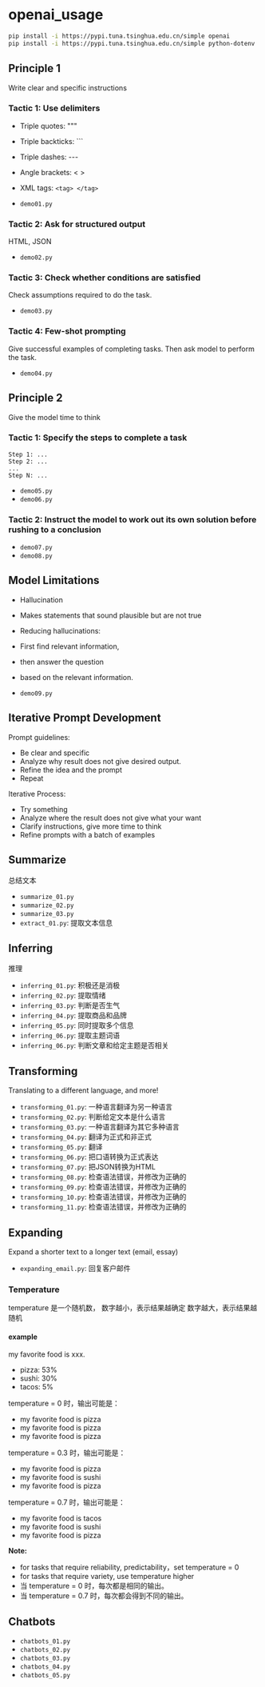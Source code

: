 # openai_usage

```sh
pip install -i https://pypi.tuna.tsinghua.edu.cn/simple openai
pip install -i https://pypi.tuna.tsinghua.edu.cn/simple python-dotenv
```

## Principle 1

Write clear and specific instructions

### Tactic 1: Use delimiters

- Triple quotes: """
- Triple backticks: ```
- Triple dashes: ---
- Angle brackets: < >
- XML tags: `<tag> </tag>`

- `demo01.py`

### Tactic 2: Ask for structured output

HTML, JSON

- `demo02.py`

### Tactic 3: Check whether conditions are satisfied

Check assumptions required to do the task.

- `demo03.py`

### Tactic 4: Few-shot prompting

Give successful examples of completing tasks.
Then ask model to perform the task.

- `demo04.py`

## Principle 2

Give the model time to think

### Tactic 1: Specify the steps to complete a task

```text
Step 1: ...
Step 2: ...
...
Step N: ...
```

- `demo05.py`
- `demo06.py`

### Tactic 2: Instruct the model to work out its own solution before rushing to a conclusion

- `demo07.py`
- `demo08.py`

## Model Limitations

- Hallucination
- Makes statements that sound plausible but are not true
- Reducing hallucinations:
- First find relevant information,
- then answer the question
- based on the relevant information.

- `demo09.py`

## Iterative Prompt Development

Prompt guidelines:

- Be clear and specific
- Analyze why result does not give desired output.
- Refine the idea and the prompt
- Repeat

Iterative Process:

- Try something
- Analyze where the result does not give what your want
- Clarify instructions, give more time to think
- Refine prompts with a batch of examples

## Summarize

总结文本

- `summarize_01.py`
- `summarize_02.py`
- `summarize_03.py`
- `extract_01.py`: 提取文本信息

## Inferring

推理

- `inferring_01.py`: 积极还是消极
- `inferring_02.py`: 提取情绪
- `inferring_03.py`: 判断是否生气
- `inferring_04.py`: 提取商品和品牌
- `inferring_05.py`: 同时提取多个信息
- `inferring_06.py`: 提取主题词语
- `inferring_06.py`: 判断文章和给定主题是否相关

## Transforming

Translating to a different language, and more!

- `transforming_01.py`: 一种语言翻译为另一种语言
- `transforming_02.py`: 判断给定文本是什么语言
- `transforming_03.py`: 一种语言翻译为其它多种语言
- `transforming_04.py`: 翻译为正式和非正式
- `transforming_05.py`: 翻译
- `transforming_06.py`: 把口语转换为正式表达
- `transforming_07.py`: 把JSON转换为HTML
- `transforming_08.py`: 检查语法错误，并修改为正确的
- `transforming_09.py`: 检查语法错误，并修改为正确的
- `transforming_10.py`: 检查语法错误，并修改为正确的
- `transforming_11.py`: 检查语法错误，并修改为正确的

## Expanding

Expand a shorter text to a longer text (email, essay)

- `expanding_email.py`: 回复客户邮件

### Temperature

temperature 是一个随机数，
数字越小，表示结果越确定
数字越大，表示结果越随机

#### example

my favorite food is xxx.

- pizza: 53%
- sushi: 30%
- tacos: 5%

temperature = 0 时，输出可能是：

- my favorite food is pizza
- my favorite food is pizza
- my favorite food is pizza

temperature = 0.3 时，输出可能是：

- my favorite food is pizza
- my favorite food is sushi
- my favorite food is pizza

temperature = 0.7 时，输出可能是：

- my favorite food is tacos
- my favorite food is sushi
- my favorite food is pizza

**Note:**

- for tasks that require reliability, predictability，set temperature = 0
- for tasks that require variety, use temperature higher
- 当 temperature = 0 时，每次都是相同的输出。
- 当 temperature = 0.7 时，每次都会得到不同的输出。

## Chatbots

- `chatbots_01.py`
- `chatbots_02.py`
- `chatbots_03.py`
- `chatbots_04.py`
- `chatbots_05.py`
